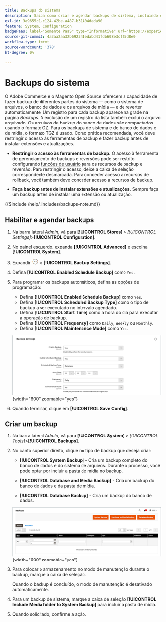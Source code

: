 ```yaml
---
title: Backups do sistema
description: Saiba como criar e agendar backups de sistema, incluindo o sistema de arquivos, o banco de dados e os arquivos de mídia.
exl-id: 3a9655c1-c124-42be-a487-b31404dada90
feature: System, Configuration
badgePaas: label="Somente PaaS" type="Informative" url="https://experienceleague.adobe.com/en/docs/commerce/user-guides/product-solutions" tooltip="Aplica-se somente a projetos do Adobe Commerce na nuvem (infraestrutura do PaaS gerenciada pela Adobe) e a projetos locais."
source-git-commit: 4a3aa2aa32b692341edabd41fdb608e3cff5d8e0
workflow-type: tm+mt
source-wordcount: '378'
ht-degree: 0%

---
```


# Backups do sistema

O Adobe Commerce e o Magento Open Source oferecem a capacidade de fazer backup de diferentes partes do sistema — como o sistema de arquivos, o banco de dados e os arquivos de mídia — e de reverter automaticamente. Um registro para cada backup aparece na grade na página _Backups_. A exclusão de um registro da lista também exclui o arquivo arquivado. Os arquivos de backup do banco de dados são compactados usando o formato GZ. Para os backups de sistema e de banco de dados e de mídia, o formato TGZ é usado. Como prática recomendada, você deve restringir o acesso às ferramentas de backup e fazer backup antes de instalar extensões e atualizações.

- **Restringir o acesso às ferramentas de backup.** O acesso à ferramenta de gerenciamento de backups e reversões pode ser restrito configurando [funções de usuário](permissions-user-roles.md) para os recursos de backup e reversão. Para restringir o acesso, deixe a caixa de seleção correspondente desmarcada. Para conceder acesso a recursos de rollback, você também deve conceder acesso a recursos de backup.

- **Faça backup antes de instalar extensões e atualizações.** Sempre faça um backup antes de instalar uma extensão ou atualização.

{{$include /help/_includes/backups-note.md}}

## Habilitar e agendar backups

1. Na barra lateral _Admin_, vá para **[!UICONTROL Stores]** > _[!UICONTROL Settings]_>**[!UICONTROL Configuration]**.

1. No painel esquerdo, expanda **[!UICONTROL Advanced]** e escolha **[!UICONTROL System]**.

1. Expandir ![Seletor de expansão](../assets/icon-display-expand.png) o **[!UICONTROL Backup Settings]**.

1. Defina **[!UICONTROL Enabled Schedule Backup]** como `Yes`.

1. Para programar os backups automáticos, defina as opções de programação:

   - Defina **[!UICONTROL Enabled Schedule Backup]** como `Yes`.
   - Defina **[!UICONTROL Scheduled Backup Type]** como o tipo de backup a ser executado no intervalo agendado.
   - Defina **[!UICONTROL Start Time]** como a hora do dia para executar a operação de backup.
   - Defina **[!UICONTROL Frequency]** como `Daily`, `Weekly` ou `Monthly`.
   - Defina **[!UICONTROL Maintenance Mode]** como `Yes`.

   ![Configuração avançada - backups](../configuration-reference/advanced/assets/system-scheduled-backup-settings.png){width="600" zoomable="yes"}

1. Quando terminar, clique em **[!UICONTROL Save Config]**.

## Criar um backup

1. Na barra lateral _Admin_, vá para **[!UICONTROL System]** > _[!UICONTROL Tools]_>**[!UICONTROL Backups]**.

1. No canto superior direito, clique no tipo de backup que deseja criar:

   - **[!UICONTROL System Backup]** - Cria um backup completo do banco de dados e do sistema de arquivos. Durante o processo, você pode optar por incluir a pasta de mídia no backup.

   - **[!UICONTROL Database and Media Backup]** - Cria um backup do banco de dados e da pasta de mídia.

   - **[!UICONTROL Database Backup]** - Cria um backup do banco de dados.

   ![Ferramentas do sistema - backups](./assets/tools-backups.png){width="600" zoomable="yes"}

1. Para colocar o armazenamento no modo de manutenção durante o backup, marque a caixa de seleção.

   Quando o backup é concluído, o modo de manutenção é desativado automaticamente.

1. Para um backup de sistema, marque a caixa de seleção **[!UICONTROL Include Media folder to System Backup]** para incluir a pasta de mídia.

1. Quando solicitado, confirme a ação.



<!-- Last updated from includes: 2023-02-22 09:59:54 -->
